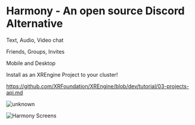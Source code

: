 # Harmony - An open source Discord Alternative

Text, Audio, Video chat

Friends, Groups, Invites

Mobile and Desktop

Install as an XREngine Project to your cluster!

https://github.com/XRFoundation/XREngine/blob/dev/tutorial/03-projects-api.md

![unknown](https://user-images.githubusercontent.com/5104160/154777030-82a417f5-426b-4d18-ac50-e76dc058766d.png)

![Harmony Screens](https://user-images.githubusercontent.com/5104160/157349364-44bd97ef-df0b-485e-a397-fbb71c50b51a.png)
